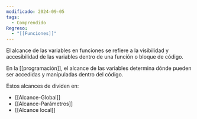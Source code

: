 ```yaml
---
modificado: 2024-09-05
tags:
  - Comprendido
Regreso:
  - "[[Funciones]]"
---
```

El alcance de las variables en funciones se refiere a la visibilidad y accesibilidad de las variables dentro de una función o bloque de código. 

En la [[programación]], el alcance de las variables determina dónde pueden ser accedidas y manipuladas dentro del código. 

Estos alcances de dividen en:
+ [[Alcance-Global]]
+ [[Alcance-Parámetros]]
+ [[Alcance local]]



